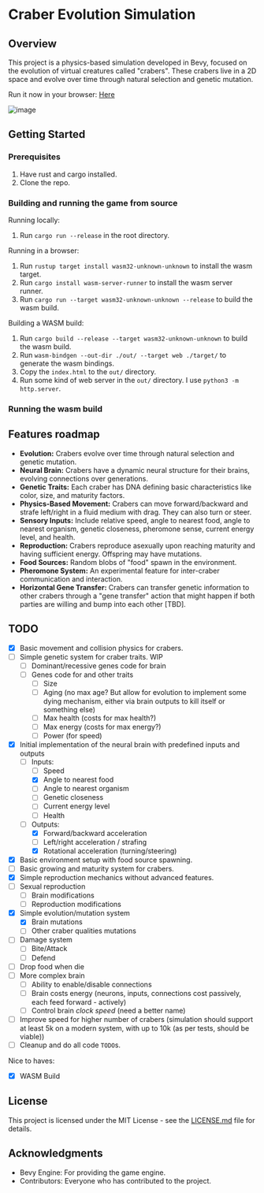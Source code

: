 # Craber Evolution Simulation

## Overview
This project is a physics-based simulation developed in Bevy, focused on the evolution of virtual creatures called "crabers". These crabers live in a 2D space and evolve over time through natural selection and genetic mutation.

Run it now in your browser: [Here](https://ashirviskas.github.io/)

![image](https://github.com/ashirviskas/crabers/assets/11985242/305bbd40-010a-4609-90fa-cf8abb4da18a)



## Getting Started
### Prerequisites

1. Have rust and cargo installed.
2. Clone the repo.


### Building and running the game from source

Running locally:

1. Run `cargo run --release` in the root directory.

Running in a browser:

1. Run `rustup target install wasm32-unknown-unknown` to install the wasm target.
2. Run `cargo install wasm-server-runner` to install the wasm server runner.
3. Run `cargo run --target wasm32-unknown-unknown --release` to build the wasm build.

Building a WASM build:
1. Run `cargo build --release --target wasm32-unknown-unknown` to build the wasm build.
2. Run `wasm-bindgen --out-dir ./out/ --target web ./target/` to generate the wasm bindings.
3. Copy the `index.html` to the `out/` directory.
4. Run some kind of web server in the `out/` directory. I use `python3 -m http.server`.



### Running the wasm build



## Features roadmap
- **Evolution:** Crabers evolve over time through natural selection and genetic mutation.
- **Neural Brain:** Crabers have a dynamic neural structure for their brains, evolving connections over generations.
- **Genetic Traits:** Each craber has DNA defining basic characteristics like color, size, and maturity factors.
- **Physics-Based Movement:** Crabers can move forward/backward and strafe left/right in a fluid medium with drag. They can also turn or steer.
- **Sensory Inputs:** Include relative speed, angle to nearest food, angle to nearest organism, genetic closeness, pheromone sense, current energy level, and health.
- **Reproduction:** Crabers reproduce asexually upon reaching maturity and having sufficient energy. Offspring may have mutations.
- **Food Sources:** Random blobs of "food" spawn in the environment.
- **Pheromone System:** An experimental feature for inter-craber communication and interaction.
- **Horizontal Gene Transfer:** Crabers can transfer genetic information to other crabers through a "gene transfer" action that might happen if both parties are willing and bump into each other [TBD].

## TODO
- [x] Basic movement and collision physics for crabers.
- [ ] Simple genetic system for craber traits. WIP
  - [ ] Dominant/recessive genes code for brain
  - [ ] Genes code for and other traits
    - [ ] Size
    - [ ] Aging (no max age? But allow for evolution to implement some dying mechanism, either via brain outputs to kill itself or something else)
    - [ ] Max health (costs for max health?)
    - [ ] Max energy (costs for max energy?)
    - [ ] Power (for speed)
- [x] Initial implementation of the neural brain with predefined inputs and outputs
  - [ ] Inputs:
    - [ ] Speed
    - [x] Angle to nearest food
    - [ ] Angle to nearest organism
    - [ ] Genetic closeness
    - [ ] Current energy level
    - [ ] Health
  - [ ] Outputs:
    - [x] Forward/backward acceleration
    - [ ] Left/right acceleration / strafing
    - [x] Rotational acceleration (turning/steering)
- [x] Basic environment setup with food source spawning.
- [ ] Basic growing and maturity system for crabers.
- [x] Simple reproduction mechanics without advanced features.
- [ ] Sexual reproduction
  - [ ] Brain modifications
  - [ ] Reproduction modifications
- [x] Simple evolution/mutation system
  - [x] Brain mutations
  - [ ] Other craber qualities mutations
- [ ] Damage system
  - [ ] Bite/Attack
  - [ ] Defend
- [ ] Drop food when die
- [ ] More complex brain
  - [ ] Ability to enable/disable connections
  - [ ] Brain costs energy (neurons, inputs, connections cost passively, each feed forward - actively)
  - [ ] Control brain *clock speed* (need a better name)
- [ ] Improve speed for higher number of crabers (simulation should support at least 5k on a modern system, with up to 10k (as per tests, should be viable))
- [ ] Cleanup and do all code `TODO`s.

Nice to haves:
- [x] WASM Build

## License
This project is licensed under the MIT License - see the [LICENSE.md](LICENSE.md) file for details.

## Acknowledgments
- Bevy Engine: For providing the game engine.
- Contributors: Everyone who has contributed to the project.
